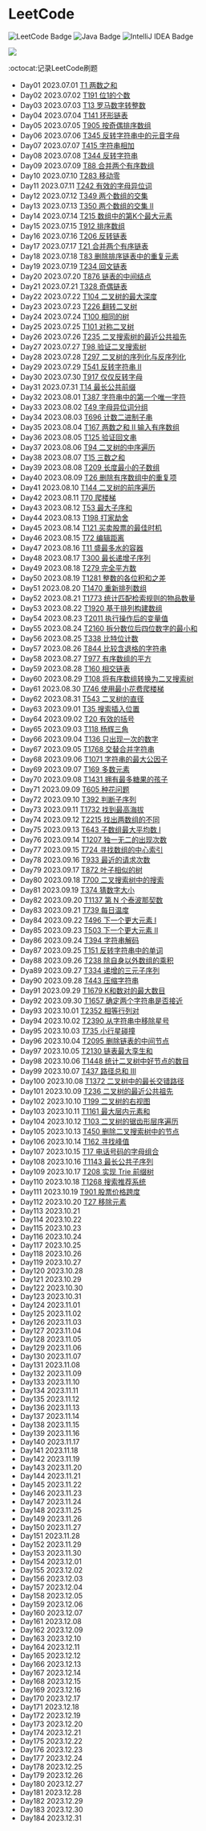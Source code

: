 # LeetCode

![LeetCode Badge](https://img.shields.io/badge/LeetCode-FFA116?logo=leetcode&logoColor=fff&style=flat)
![Java Badge](https://img.shields.io/badge/Java-007396?logo=oracle&logoColor=fff&style=flat)
![IntelliJ IDEA Badge](https://img.shields.io/badge/IntelliJ%20IDEA-000000?logo=intellijidea&logoColor=fff&style=flat)

<img src="https://skillicons.dev/icons?i=java,idea"/>

:octocat:记录LeetCode刷题 

- Day01 2023.07.01 [T1 两数之和](src/main/java/easy/T1两数之和.java)
- Day02 2023.07.02 [T191 位1的个数](src/main/java/easy/T191位1的个数.java)
- Day03 2023.07.03 [T13 罗马数字转整数](src/main/java/easy/T13罗马数字转整数.java)
- Day04 2023.07.04 [T141 环形链表](src/main/java/easy/T141环形链表.java)
- Day05 2023.07.05 [T905 按奇偶排序数组](src/main/java/easy/T905按奇偶排序数组.java)
- Day06 2023.07.06 [T345 反转字符串中的元音字母](src/main/java/easy/T345反转字符串中的元音字母.java)
- Day07 2023.07.07 [T415 字符串相加](src/main/java/easy/T415字符串相加.java)
- Day08 2023.07.08 [T344 反转字符串](src/main/java/easy/T344反转字符串.java)
- Day09 2023.07.09 [T88 合并两个有序数组](src/main/java/easy/T88合并两个有序数组.java)
- Day10 2023.07.10 [T283 移动零](src/main/java/easy/T283移动零.java)
- Day11 2023.07.11 [T242 有效的字母异位词](src/main/java/easy/T242有效的字母异位词.java)
- Day12 2023.07.12 [T349 两个数组的交集](src/main/java/easy/T349两个数组的交集.java)
- Day13 2023.07.13 [T350 两个数组的交集 II](src/main/java/easy/T350两个数组的交集II.java)
- Day14 2023.07.14 [T215 数组中的第K个最大元素](src/main/java/medium/T215数组中的第K个最大元素.java)
- Day15 2023.07.15 [T912 排序数组](src/main/java/medium/T912排序数组.java)
- Day16 2023.07.16 [T206 反转链表](src/main/java/easy/T206反转链表.java)
- Day17 2023.07.17 [T21 合并两个有序链表](src/main/java/easy/T21合并两个有序链表.java)
- Day18 2023.07.18 [T83 删除排序链表中的重复元素](src/main/java/easy/T83删除排序链表中的重复元素.java)
- Day19 2023.07.19 [T234 回文链表](src/main/java/easy/T234回文链表.java)
- Day20 2023.07.20 [T876 链表的中间结点](src/main/java/easy/T876链表的中间结点.java)
- Day21 2023.07.21 [T328 奇偶链表](src/main/java/medium/T328奇偶链表.java)
- Day22 2023.07.22 [T104 二叉树的最大深度](src/main/java/easy/T104二叉树的最大深度.java)
- Day23 2023.07.23 [T226 翻转二叉树](src/main/java/easy/T226翻转二叉树.java)
- Day24 2023.07.24 [T100 相同的树](src/main/java/easy/T100相同的树.java)
- Day25 2023.07.25 [T101 对称二叉树](src/main/java/easy/T101对称二叉树.java)
- Day26 2023.07.26 [T235 二叉搜索树的最近公共祖先](src/main/java/medium/T235二叉搜索树的最近公共祖先.java)
- Day27 2023.07.27 [T98 验证二叉搜索树](src/main/java/medium/T98验证二叉搜索树.java)
- Day28 2023.07.28 [T297 二叉树的序列化与反序列化](src/main/java/hard/T297二叉树的序列化与反序列化.java)
- Day29 2023.07.29 [T541 反转字符串 II](src/main/java/easy/T541反转字符串II.java)
- Day30 2023.07.30 [T917 仅仅反转字母](src/main/java/easy/T917仅仅反转字母.java)
- Day31 2023.07.31 [T14 最长公共前缀](src/main/java/easy/T14最长公共前缀.java)
- Day32 2023.08.01 [T387 字符串中的第一个唯一字符](src/main/java/easy/T387字符串中的第一个唯一字符.java)
- Day33 2023.08.02 [T49 字母异位词分组](src/main/java/medium/T49字母异位词分组.java)
- Day34 2023.08.03 [T696 计数二进制子串](src/main/java/easy/T696计数二进制子串.java)
- Day35 2023.08.04 [T167 两数之和 II 输入有序数组](src/main/java/medium/T167两数之和II输入有序数组.java)
- Day36 2023.08.05 [T125 验证回文串](src/main/java/easy/T125验证回文串.java)
- Day37 2023.08.06 [T94 二叉树的中序遍历](src/main/java/easy/T94二叉树的中序遍历.java)
- Day38 2023.08.07 [T15 三数之和](src/main/java/medium/T15三数之和.java)
- Day39 2023.08.08 [T209 长度最小的子数组](src/main/java/medium/T209长度最小的子数组.java)
- Day40 2023.08.09 [T26 删除有序数组中的重复项](src/main/java/easy/T26删除有序数组中的重复项.java)
- Day41 2023.08.10 [T144 二叉树的前序遍历](src/main/java/easy/T144二叉树的前序遍历.java)
- Day42 2023.08.11 [T70 爬楼梯](src/main/java/easy/T70爬楼梯.java)
- Day43 2023.08.12 [T53 最大子序和](src/main/java/medium/T53最大子序和.java)
- Day44 2023.08.13 [T198 打家劫舍](src/main/java/medium/T198打家劫舍.java)
- Day45 2023.08.14 [T121 买卖股票的最佳时机](src/main/java/easy/T121买卖股票的最佳时机.java)
- Day46 2023.08.15 [T72 编辑距离](src/main/java/hard/T72编辑距离.java)
- Day47 2023.08.16 [T11 盛最多水的容器](src/main/java/medium/T11盛最多水的容器.java)
- Day48 2023.08.17 [T300 最长递增子序列](src/main/java/medium/T300最长递增子序列.java)
- Day49 2023.08.18 [T279 完全平方数](src/main/java/medium/T279完全平方数.java)
- Day50 2023.08.19 [T1281 整数的各位积和之差](src/main/java/easy/T1281整数的各位积和之差.java)
- Day51 2023.08.20 [T1470 重新排列数组](src/main/java/easy/T1470重新排列数组.java)
- Day52 2023.08.21 [T1773 统计匹配检索规则的物品数量](src/main/java/easy/T1773统计匹配检索规则的物品数量.java)
- Day53 2023.08.22 [T1920 基于排列构建数组](src/main/java/easy/T1920基于排列构建数组.java)
- Day54 2023.08.23 [T2011 执行操作后的变量值](src/main/java/easy/T2011执行操作后的变量值.java)
- Day55 2023.08.24 [T2160 拆分数位后四位数字的最小和](src/main/java/easy/T2160拆分数位后四位数字的最小和.java)
- Day56 2023.08.25 [T338 比特位计数](src/main/java/easy/T338比特位计数.java)
- Day57 2023.08.26 [T844 比较含退格的字符串](src/main/java/easy/T844比较含退格的字符串.java)
- Day58 2023.08.27 [T977 有序数组的平方](src/main/java/easy/T977有序数组的平方.java)
- Day59 2023.08.28 [T160 相交链表](src/main/java/easy/T160相交链表.java)
- Day60 2023.08.29 [T108 将有序数组转换为二叉搜索树](src/main/java/easy/T108将有序数组转换为二叉搜索树.java)
- Day61 2023.08.30 [T746 使用最小花费爬楼梯](src/main/java/easy/T746使用最小花费爬楼梯.java)
- Day62 2023.08.31 [T543 二叉树的直径](src/main/java/easy/T543二叉树的直径.java)
- Day63 2023.09.01 [T35 搜索插入位置](src/main/java/easy/T35搜索插入位置.java)
- Day64 2023.09.02 [T20 有效的括号](src/main/java/easy/T20有效的括号.java)
- Day65 2023.09.03 [T118 杨辉三角](src/main/java/easy/T118杨辉三角.java)
- Day66 2023.09.04 [T136 只出现一次的数字](src/main/java/easy/T136只出现一次的数字.java)
- Day67 2023.09.05 [T1768 交替合并字符串](src/main/java/easy/T1768交替合并字符串.java)
- Day68 2023.09.06 [T1071 字符串的最大公因子](src/main/java/easy/T1071字符串的最大公因子.java)
- Day69 2023.09.07 [T169 多数元素](src/main/java/easy/T169多数元素.java)
- Day70 2023.09.08 [T1431 拥有最多糖果的孩子](src/main/java/easy/T1431拥有最多糖果的孩子.java)
- Day71 2023.09.09 [T605 种花问题](src/main/java/easy/T605种花问题.java)
- Day72 2023.09.10 [T392 判断子序列](src/main/java/easy/T392判断子序列.java)
- Day73 2023.09.11 [T1732 找到最高海拔](src/main/java/easy/T1732找到最高海拔.java)
- Day74 2023.09.12 [T2215 找出两数组的不同](src/main/java/easy/T2215找出两数组的不同.java)
- Day75 2023.09.13 [T643 子数组最大平均数 I](src/main/java/easy/T643子数组最大平均数I.java)
- Day76 2023.09.14 [T1207 独一无二的出现次数](src/main/java/easy/T1207独一无二的出现次数.java)
- Day77 2023.09.15 [T724 寻找数组的中心索引](src/main/java/easy/T724寻找数组的中心索引.java)
- Day78 2023.09.16 [T933 最近的请求次数](src/main/java/easy/T933最近的请求次数.java)
- Day79 2023.09.17 [T872 叶子相似的树](src/main/java/easy/T872叶子相似的树.java)
- Day80 2023.09.18 [T700 二叉搜索树中的搜索](src/main/java/easy/T700二叉搜索树中的搜索.java)
- Day81 2023.09.19 [T374 猜数字大小](src/main/java/easy/T374猜数字大小.java)
- Day82 2023.09.20 [T1137 第 N 个泰波那契数](src/main/java/easy/T1137第N个泰波那契数.java)
- Day83 2023.09.21 [T739 每日温度](src/main/java/medium/T739每日温度.java)
- Day84 2023.09.22 [T496 下一个更大元素 I](src/main/java/easy/T496下一个更大元素I.java)
- Day85 2023.09.23 [T503 下一个更大元素 II](src/main/java/medium/T503下一个更大元素II.java)
- Day86 2023.09.24 [T394 字符串解码](src/main/java/medium/T394字符串解码.java)
- Day87 2023.09.25 [T151 反转字符串中的单词](src/main/java/medium/T151反转字符串中的单词.java)
- Day88 2023.09.26 [T238 除自身以外数组的乘积](src/main/java/medium/T238除自身以外数组的乘积.java)
- Dya89 2023.09.27 [T334 递增的三元子序列](src/main/java/medium/T334递增的三元子序列.java)
- Day90 2023.09.28 [T443 压缩字符串](src/main/java/medium/T443压缩字符串.java)
- Day91 2023.09.29 [T1679 K和数对的最大数目](src/main/java/medium/T1679K和数对的最大数目.java)
- Day92 2023.09.30 [T1657 确定两个字符串是否接近](src/main/java/medium/T1657确定两个字符串是否接近.java)
- Day93 2023.10.01 [T2352 相等行列对](src/main/java/medium/T2352相等行列对.java)
- Day94 2023.10.02 [T2390 从字符串中移除星号](src/main/java/medium/T2390从字符串中移除星号.java)
- Day95 2023.10.03 [T735 小行星碰撞](src/main/java/medium/T735小行星碰撞.java)
- Day96 2023.10.04 [T2095 删除链表的中间节点](src/main/java/medium/T2095删除链表的中间节点.java)
- Day97 2023.10.05 [T2130 链表最大孪生和](src/main/java/medium/T2130链表最大孪生和.java)
- Day98 2023.10.06 [T1448 统计二叉树中好节点的数目](src/main/java/medium/T1448统计二叉树中好节点的数目.java)
- Day99 2023.10.07 [T437 路径总和 III](src/main/java/medium/T437路径总和III.java)
- Day100 2023.10.08 [T1372 二叉树中的最长交错路径](src/main/java/medium/T1372二叉树中的最长交错路径.java)
- Day101 2023.10.09 [T236 二叉树的最近公共祖先](src/main/java/medium/T236二叉树的最近公共祖先.java)
- Day102 2023.10.10 [T199 二叉树的右视图](src/main/java/medium/T199二叉树的右视图.java)
- Day103 2023.10.11 [T1161 最大层内元素和](src/main/java/medium/T1161最大层内元素和.java)
- Day104 2023.10.12 [T103 二叉树的锯齿形层序遍历](src/main/java/medium/T103二叉树的锯齿形层序遍历.java)
- Day105 2023.10.13 [T450 删除二叉搜索树中的节点](src/main/java/medium/T450删除二叉搜索树中的节点.java)
- Day106 2023.10.14 [T162 寻找峰值](src/main/java/medium/T162寻找峰值.java)
- Day107 2023.10.15 [T17 电话号码的字母组合](src/main/java/medium/T17电话号码的字母组合.java)
- Day108 2023.10.16 [T1143 最长公共子序列](src/main/java/medium/T1143最长公共子序列.java)
- Day109 2023.10.17 [T208 实现 Trie 前缀树](src/main/java/medium/T208实现Trie前缀树.java)
- Day110 2023.10.18 [T1268 搜索推荐系统](src/main/java/medium/T1268搜索推荐系统.java)
- Day111 2023.10.19 [T901 股票价格跨度](src/main/java/medium/T901股票价格跨度.java)
- Day112 2023.10.20 [T27 移除元素](src/main/java/easy/T27移除元素.java)
- Day113 2023.10.21
- Day114 2023.10.22
- Day115 2023.10.23
- Day116 2023.10.24
- Day117 2023.10.25
- Day118 2023.10.26
- Day119 2023.10.27
- Day120 2023.10.28
- Day121 2023.10.29
- Day122 2023.10.30
- Day123 2023.10.31
- Day124 2023.11.01
- Day125 2023.11.02
- Day126 2023.11.03
- Day127 2023.11.04
- Day128 2023.11.05
- Day129 2023.11.06
- Day130 2023.11.07
- Day131 2023.11.08
- Day132 2023.11.09
- Day133 2023.11.10
- Day134 2023.11.11
- Day135 2023.11.12
- Day136 2023.11.13
- Day137 2023.11.14
- Day138 2023.11.15
- Day139 2023.11.16
- Day140 2023.11.17
- Day141 2023.11.18
- Day142 2023.11.19
- Day143 2023.11.20
- Day144 2023.11.21
- Day145 2023.11.22
- Day146 2023.11.23
- Day147 2023.11.24
- Day148 2023.11.25
- Day149 2023.11.26
- Day150 2023.11.27
- Day151 2023.11.28
- Day152 2023.11.29
- Day153 2023.11.30
- Day154 2023.12.01
- Day155 2023.12.02
- Day156 2023.12.03
- Day157 2023.12.04
- Day158 2023.12.05
- Day159 2023.12.06
- Day160 2023.12.07
- Day161 2023.12.08
- Day162 2023.12.09
- Day163 2023.12.10
- Day164 2023.12.11
- Day165 2023.12.12
- Day166 2023.12.13
- Day167 2023.12.14
- Day168 2023.12.15
- Day169 2023.12.16
- Day170 2023.12.17
- Day171 2023.12.18
- Day172 2023.12.19
- Day173 2023.12.20
- Day174 2023.12.21
- Day175 2023.12.22
- Day176 2023.12.23
- Day177 2023.12.24
- Day178 2023.12.25
- Day179 2023.12.26
- Day180 2023.12.27
- Day181 2023.12.28
- Day182 2023.12.29
- Day183 2023.12.30
- Day184 2023.12.31